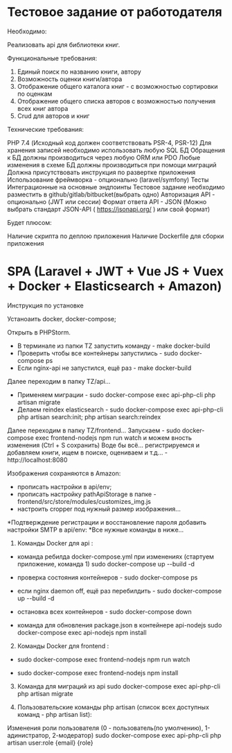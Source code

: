 # Тестовое задание от работодателя

Необходимо:

Реализовать api для библиотеки книг.

Функциональные требования:

1. Единый поиск по названию книги, автору
2. Возможность оценки книги/автора
3. Отображение общего каталога книг - с возможностью сортировки по оценкам
4. Отображение общего списка авторов с возможностью получения всех книг автора
5. Crud для авторов и книг

Технические требования:

PHP 7.4 (Исходный код должен соответствовать PSR-4, PSR-12)
Для хранения записей необходимо использовать любую SQL БД
Обращения к БД должны производиться через любую ORM или PDO
Любые изменения в схеме БД должны производиться при помощи миграций
Должна присутствовать инструкция по развертке приложения
Использование фреймворка - опционально (laravel/symfony)
Тесты Интеграционные на основные эндпоинты
Тестовое задание необходимо разместить в github/gitlab/bitbucket(выбрать одно)
Авторизация API - опционально (JWT или сессии)
Формат ответа API - JSON (Можно выбрать стандарт JSON-API (​ https://jsonapi.org/​ ) или свой
формат)

Будет плюсом:

Наличие скрипта по деплою приложения
Наличие Dockerfile для сборки приложения


# SPA (Laravel + JWT + Vue JS + Vuex + Docker + Elasticsearch + Amazon)

Инструкция по установке

Устаноаить docker, docker-compose;

Открыть в PHPStorm.
- В терминале из папки TZ запустить команду - make docker-build
- Проверить чтобы все контейнеры запустились - sudo docker-compose ps
- Если nginx-api не запустился, ещё раз - make docker-build

Далее переходим в папку TZ/api...
- Применяем миграции - sudo docker-compose exec api-php-cli php artisan migrate
- Делаем reindex elasticsearch - sudo docker-compose exec api-php-cli php artisan search:init; php artisan search:reindex

Далее переходим в папку TZ/frontend...
Запускаем - sudo docker-compose exec frontend-nodejs npm run watch и можем вность изменения (Ctrl + S сохранить)
Воде бы всё... регистрируемся и добавляем книги, ищем в поиске, оцениваем и т.д... - http://localhost:8080

Изображения сохраняются в Amazon:

- прописать настройки в api/env;
- прописать настройку pathApiStorage в папке - frontend/src/store/modules/customizes_img.js
- настроить cropper под нужный размер изображения...

*Подтверждение регистрации и восстановление пароля добавить настройки SMTP в api/env:
*Все нужные команды в ниже...

1. Команды Docker для api :

- команда ребилда docker-compose.yml при изменениях (стартуем приложение, команда 1)
sudo docker-compose up --build -d

- проверка состояния контейнеров - sudo docker-compose ps

- если nginx daemon off, ещё раз перебилдить - sudo docker-compose up --build -d

- остановка всех контейнеров - sudo docker-compose down

- команда для обновления package.json в контейнере api-nodejs
sudo docker-compose exec api-nodejs npm install


2. Команды Docker для frontend :

- sudo docker-compose exec frontend-nodejs npm run watch

- sudo docker-compose exec frontend-nodejs npm install


3. Команда для миграций из api
sudo docker-compose exec api-php-cli php artisan migrate


5. Пользовательские команды php artisan (список всех доступных команд - php artisan list):

Изменения роли пользователя (0 - пользователь(по умолчению), 1-адинистратор, 2-модератор)
sudo docker-compose exec api-php-cli php artisan user:role {email} {role}
